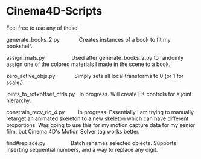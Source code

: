 # Cinema4D-Scripts

Feel free to use any of these!

generate_books_2.py             Creates instances of a book to fit my bookshelf.

assign_mats.py                  Used after generate_books_2.py to randomly assign one of the colored materials I made in the scene to a book.

zero_active_objs.py             Simply sets all local transforms to 0 (or 1 for scale.)

joints_to_rot+offset_ctrls.py   In progress. Will create FK controls for a joint hierarchy.

constrain_recv_rig_4.py         In progress. Essentially I am trying to manually retarget an animated skeleton to a new skeleton which can have different proportions. Was going to use this for my motion capture data for my senior film, but Cinema 4D's Motion Solver tag works better.

find#replace.py                 Batch renames selected objects. Supports inserting sequential numbers, and a way to replace any digit.
